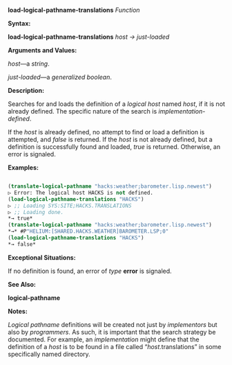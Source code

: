 **load-logical-pathname-translations** *Function* 



**Syntax:** 



**load-logical-pathname-translations** *host → just-loaded* 



**Arguments and Values:** 



*host*—a *string*. 



*just-loaded*—a *generalized boolean*. 



**Description:** 



Searches for and loads the definition of a *logical host* named *host*, if it is not already defined. The specific nature of the search is *implementation-defined*. 







 



 



If the *host* is already defined, no attempt to find or load a definition is attempted, and *false* is returned. If the *host* is not already defined, but a definition is successfully found and loaded, *true* is returned. Otherwise, an error is signaled. 



**Examples:**
```lisp

(translate-logical-pathname "hacks:weather;barometer.lisp.newest") 
▷ Error: The logical host HACKS is not defined. 
(load-logical-pathname-translations "HACKS") 
▷ ;; Loading SYS:SITE;HACKS.TRANSLATIONS 
▷ ;; Loading done. 
*→ true* 
(translate-logical-pathname "hacks:weather;barometer.lisp.newest") 
*→* #P"HELIUM:[SHARED.HACKS.WEATHER]BAROMETER.LSP;0" 
(load-logical-pathname-translations "HACKS") 
*→ false* 

```
**Exceptional Situations:** 



If no definition is found, an error of *type* **error** is signaled. 



**See Also:** 



**logical-pathname** 



**Notes:** 



*Logical pathname* definitions will be created not just by *implementors* but also by *programmers*. As such, it is important that the search strategy be documented. For example, an *implementation* might define that the definition of a *host* is to be found in a file called “*host*.translations” in some specifically named directory. 



